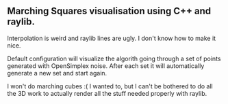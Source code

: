 ## Marching Squares visualisation using C++ and raylib.

Interpolation is weird and raylib lines are ugly. I don't know how to make it nice.

Default configuration will visualize the algorith going through a set of points generated with OpenSimplex noise. After each set it will automatically generate a new set and start again.


I won't do marching cubes :(
I wanted to, but I can't be bothered to do all the 3D work to actually render all the stuff needed properly with raylib.
